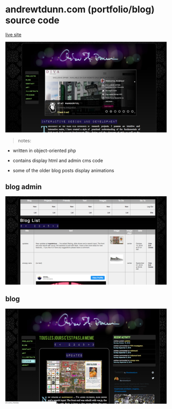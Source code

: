 # andrewtdunn.com (portfolio/blog) source code
[live site](http://www.andrewtdunn.com)

![alt text](https://github.com/andrewtdunn/website/blob/develop/port.png "website screenshot")

> notes:

- written in object-oriented php

- contains display html and admin cms code

- some of the older blog posts display animations

## blog admin

![alt text](https://github.com/andrewtdunn/website/blob/develop/port2.png "admin screenshot")

## blog

![alt text](https://github.com/andrewtdunn/website/blob/develop/port3.png "admin screenshot")






